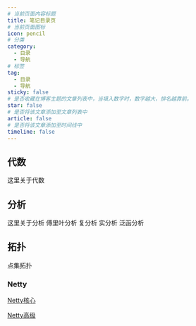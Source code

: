 ```yaml
---
# 当前页面内容标题
title: 笔记目录页
# 当前页面图标
icon: pencil
# 分类
category:
  - 目录
  - 导航
# 标签
tag:
  - 目录
  - 导航
sticky: false
# 是否收藏在博客主题的文章列表中，当填入数字时，数字越大，排名越靠前。
star: false
# 是否将该文章添加至文章列表中
article: false
# 是否将该文章添加至时间线中
timeline: false
---
```


## 代数





这里关于代数



## 分析

这里关于分析
傅里叶分析
复分析
实分析
泛函分析

## 拓扑
点集拓扑

### Netty

[Netty核心](./framework/netty/Netty核心.md)

[Netty高级](./framework/netty/Netty高级.md)


























